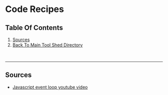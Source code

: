 # Code Recipes

## Table Of Contents

1. [Sources](#sources)
2. [Back To Main Tool Shed Directory](../README.md)

&nbsp;

---

## Sources

- [Javascript event loop youtube video](https://www.youtube.com/watch?v=XzXIMZMN9k4)
